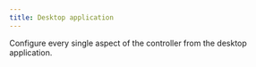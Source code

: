 ```yaml
---
title: Desktop application
---
```


Configure every single aspect of the controller from the desktop application.